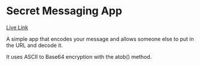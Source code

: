 # Secret Messaging App
[Live Link](https://elegant-jang-cc13f5.netlify.app/)

 A simple app that encodes your message and allows someone else to put in the URL and decode it. 

It uses ASCII to Base64 encryption with the atob() method. 
